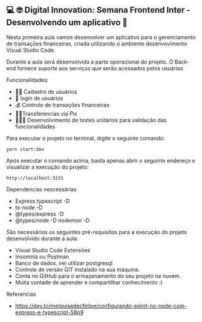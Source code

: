 <h2> 💻 🤓 Digital Innovation: Semana Frontend Inter - Desenvolvendo um aplicativo 📱 </h2>

Nesta primeira aula vamos desenvolver um aplicativo para o gerenciamento de transações financeiras, criada utilizando o ambiente desenvovimento Visual Studio Code.

Durante a aula será desenvolvida a parte operacional do projeto. O Back-end fornece suporte aos serviços que serão acessados pelos usuários

Funcionalidades: 

* 🧑🏻 Cadastro de usuários
* 📱 login de usuários
* 💰 Controle de transações financeiras
* 🤳🏻Transferencias via Pix
* 🙆🏻‍♀️ Desenvolvimento de testes unitários para validação das funcionalidades

Para executar o projeto no terminal, digite o seguinte comando:

```shell script
yarn start:dev
```

Após executar o comando acima, basta apenas abrir o seguinte endereço e visualizar a execução do projeto:

```
http://localhost:3333
```
Dependencias nescessárias

* Express typescript -D 
* ts-node -D 
* @types/express -D
* @types/node -D nodemon -D

São necessários os seguintes pré-requisitos para a execução do projeto desenvolvido durante a aula:

* Visual Studio Code Extensões
* Insomnia ou Postman
* Banco de dados, irei utilizar postgresql
* Controle de versão GIT instalado na sua máquina.
* Conta no GitHub para o armazenamento do seu projeto na nuvem.
* Muita vontade de aprender e compartilhar conhecimento :)

Referencias
* https://dev.to/melquisedecfelipe/configurando-eslint-no-node-com-express-e-typescript-58p9
